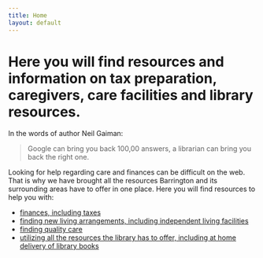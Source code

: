 ```yaml
---
title: Home
layout: default
---
```


# Here you will find resources and information on tax preparation, caregivers, care facilities and library resources. #

In the words of author Neil Gaiman:
> Google can bring you back 100,00 answers, a librarian can bring you back the right one.

Looking for help regarding care and finances can be difficult on the web. That is why we have brought all the resources Barrington and its surrounding areas have to offer in one place. Here you will find resources to help you with:
- [finances, including taxes](https://cgroble.github.io/lis786-cgroble/finances/)
- [finding new living arrangements, including independent living facilities](https://cgroble.github.io/lis786-cgroble/care/)
- [finding quality care](https://cgroble.github.io/lis786-cgroble/care/)
- [utilizing all the resources the library has to offer, including at home delivery of library books]()
